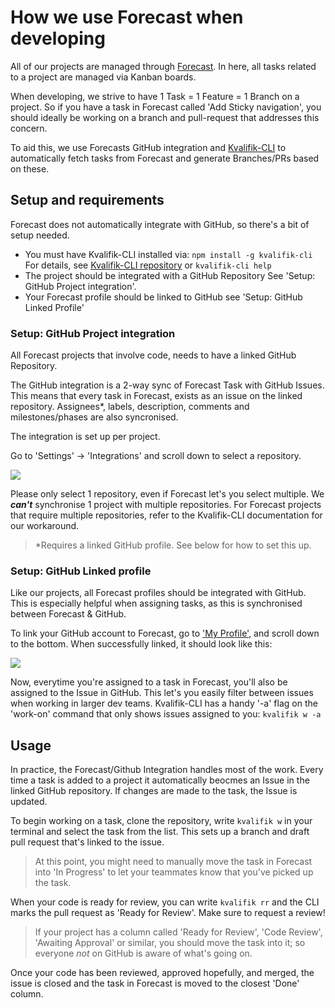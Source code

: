 # How we use Forecast when developing

All of our projects are managed through [Forecast](https://app.forecast.it). In here, all tasks related to a project are managed via Kanban boards.

When developing, we strive to have 1 Task = 1 Feature = 1 Branch on a project. So if you have a task in Forecast called 'Add Sticky navigation', you should ideally be working on a branch and pull-request that addresses this concern.

To aid this, we use Forecasts GitHub integration and [Kvalifik-CLI](https://github.com/Kvalifik/Kvalifik-CLI) to automatically fetch tasks from Forecast and generate Branches/PRs based on these.

## Setup and requirements

Forecast does not automatically integrate with GitHub, so there's a bit of setup needed.

- You must have Kvalifik-CLI installed via: `npm install -g kvalifik-cli`
  For details, see [Kvalifik-CLI repository](https://github.com/Kvalifik/Kvalifik-CLI) or `kvalifik-cli help`
- The project should be integrated with a GitHub Repository
  See 'Setup: GitHub Project integration'.
- Your Forecast profile should be linked to GitHub
  see 'Setup: GitHub Linked Profile'

### Setup: GitHub Project integration

All Forecast projects that involve code, needs to have a linked GitHub Repository.

The GitHub integration is a 2-way sync of Forecast Task with GitHub Issues. This means that every task in Forecast, exists as an issue on the linked repository. Assignees\*, labels, description, comments and milestones/phases are also syncronised.

The integration is set up per project.

Go to 'Settings' -> 'Integrations' and scroll down to select a repository.

![](src/how-we-use-forecast/github_settings.png)

Please only select 1 repository, even if Forecast let's you select multiple. We _**can't**_ synchronise 1 project with multiple repositories. For Forecast projects that require multiple repositories, refer to the Kvalifik-CLI documentation for our workaround.

> \*Requires a linked GitHub profile. See below for how to set this up.

### Setup: GitHub Linked profile

Like our projects, all Forecast profiles should be integrated with GitHub. This is especially helpful when assigning tasks, as this is synchronised between Forecast & GitHub.

To link your GitHub account to Forecast, go to ['My Profile'](https://app.forecast.it/my-profile/profile), and scroll down to the bottom. When successfully linked, it should look like this:

![](src/how-we-use-forecast/github_linkedaccount.png)

Now, everytime you're assigned to a task in Forecast, you'll also be assigned to the Issue in GitHub. This let's you easily filter between issues when working in larger dev teams. Kvalifik-CLI has a handy '-a' flag on the 'work-on' command that only shows issues assigned to you: `kvalifik w -a`

## Usage

In practice, the Forecast/Github Integration handles most of the work. Every time a task is added to a project it automatically beocmes an Issue in the linked GitHub repository. If changes are made to the task, the Issue is updated.

To begin working on a task, clone the repository, write `kvalifik w` in your terminal and select the task from the list. This sets up a branch and draft pull request that's linked to the issue.

> At this point, you might need to manually move the task in Forecast into 'In Progress' to let your teammates know that you've picked up the task.

When your code is ready for review, you can write `kvalifik rr` and the CLI marks the pull request as 'Ready for Review'. Make sure to request a review!

> If your project has a column called 'Ready for Review', 'Code Review', 'Awaiting Approval' or similar, you should move the task into it; so everyone _not_ on GitHub is aware of what's going on.

Once your code has been reviewed, approved hopefully, and merged, the issue is closed and the task in Forecast is moved to the closest 'Done' column.
